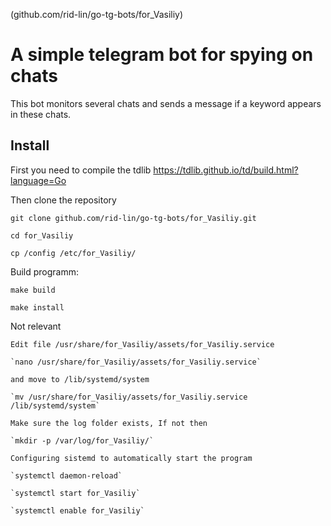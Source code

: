(github.com/rid-lin/go-tg-bots/for_Vasiliy)

# A simple telegram bot for spying on chats

This bot monitors several chats and sends a message if a keyword appears in these chats.

## Install

First you need to compile the tdlib
https://tdlib.github.io/td/build.html?language=Go

Then clone the repository

`git clone github.com/rid-lin/go-tg-bots/for_Vasiliy.git`

`cd for_Vasiliy`

`cp /config /etc/for_Vasiliy/`

Build programm:

`make build`

`make install`

Not relevant

```
Edit file /usr/share/for_Vasiliy/assets/for_Vasiliy.service

`nano /usr/share/for_Vasiliy/assets/for_Vasiliy.service`

and move to /lib/systemd/system

`mv /usr/share/for_Vasiliy/assets/for_Vasiliy.service /lib/systemd/system`

Make sure the log folder exists, If not then

`mkdir -p /var/log/for_Vasiliy/`

Configuring sistemd to automatically start the program

`systemctl daemon-reload`

`systemctl start for_Vasiliy`

`systemctl enable for_Vasiliy`
```